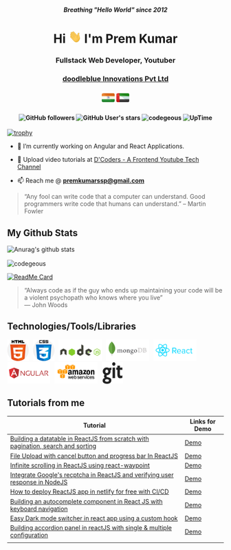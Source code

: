 
  
<h5 align="center"> Breathing "Hello World" since 2012</h5>
<h1 align="center">Hi <img width="30" height="30" src="https://raw.githubusercontent.com/codegeous/codegeous/main/assets/hi-folks.gif"> I'm Prem Kumar</h1>
<h3 align="center">Fullstack Web Developer, Youtuber</h3>
<h3 align="center"><a href="https://www.doodleblue.com/">doodleblue Innovations Pvt Ltd</a> </h3>
<h4 align="center" > <img width="30" height="30" title="India" src="https://raw.githubusercontent.com/codegeous/codegeous/main/assets/in.png" /> 
<img width="30" height="30" title="United Arab Emirates" src="https://raw.githubusercontent.com/codegeous/codegeous/main/assets/uae.png" /></h4>
<h4 align="center">
  
![GitHub followers](https://img.shields.io/github/followers/codegeous?style=social)
![GitHub User's stars](https://img.shields.io/github/stars/codegeous?affiliations=OWNER%2CCOLLABORATOR&style=social)
<img src="https://komarev.com/ghpvc/?username=codgeous" alt="codegeous" />
![UpTime](https://img.shields.io/badge/Uptime-24%2F7-blue)

</h4>

[![trophy](https://github-profile-trophy.vercel.app/?username=codegeous)](https://github.com/ryo-ma/github-profile-trophy)

-   🔭 I’m currently working on Angular and React Applications.

-   📝 Upload video tutorials at [D'Coders - A Frontend Youtube Tech Channel](https://www.youtube.com/dcoders)

-   📫 Reach me @ **premkumarssp@gmail.com**
&nbsp;

> “Any fool can write code that a computer can understand. Good programmers write code that humans can understand.” – Martin Fowler

## My Github Stats
<p align="center">

![Anurag's github stats](https://github-readme-stats.vercel.app/api?username=codegeous&show_icons=true&hide=contribs,prs)
</p>
<p>
<img align="center" src="https://github-readme-stats.vercel.app/api/top-langs/?username=codegeous&layout=compact&hide=html" alt="codegeous" /></p>
<p>

[![ReadMe Card](https://github-readme-stats.vercel.app/api/pin/?username=codegeous&repo=react-component-depot&show_owner=true)](https://github.com/codegeous/react-component-depot)
</p>
<p align="left">

> “Always code as if the guy who ends up maintaining your code will be a violent psychopath who knows where you live”  
― John Woods

## Technologies/Tools/Libraries

<img src="https://raw.githubusercontent.com/codegeous/codegeous/main/assets/html.svg" alt="azure" style="margin-right: 10px" height="50"/><img src="https://raw.githubusercontent.com/codegeous/codegeous/main/assets/css.svg" alt="azure" style="margin-right: 10px" height="50"/><img src="https://raw.githubusercontent.com/codegeous/codegeous/main/assets/nodejs.svg" alt="azure" style="margin-right: 10px" height="50"/><img src="https://raw.githubusercontent.com/codegeous/codegeous/main/assets/mongodb.svg" alt="azure" style="margin-right: 10px" height="50"/><img src="https://raw.githubusercontent.com/codegeous/codegeous/main/assets/reactjs.svg" alt="azure" style="margin-right: 10px" height="50"/><img src="https://raw.githubusercontent.com/codegeous/codegeous/main/assets/angular.svg" alt="azure" style="margin-right: 10px" height="50"/><img src="https://raw.githubusercontent.com/codegeous/codegeous/main/assets/aws.svg" alt="azure" style="margin-right: 10px" height="50"/><img src="https://raw.githubusercontent.com/codegeous/codegeous/main/assets/git.svg" alt="azure" style="margin-right: 10px" height="50"/>

</p>

## Tutorials from me

|Tutorial| Links for Demo |
|--|--|
| [Building a datatable in ReactJS from scratch with pagination, search and sorting](https://youtu.be/emX5KvZ6Hbo) | [Demo](https://react-component-depot.netlify.app/data-table) |
| [File Upload with cancel button and progress bar In ReactJS](https://youtu.be/_XD5ko7Fy9E) | [Demo](https://react-component-depot.netlify.app/file-upload) |
| [Infinite scrolling in ReactJS using react-waypoint](https://youtu.be/8nFNxnjoTZ4) | [Demo](https://react-component-depot.netlify.app/infinite-scrolling) |
| [Integrate Google's recptcha in ReactJS and verifying user response in NodeJS](https://youtu.be/e_vMoPCBfqU) | [Demo](https://react-component-depot.netlify.app/recaptcha) |
| [How to deploy ReactJS app in netlify for free with CI/CD](https://youtu.be/KcLeXxlkqf0) | [Demo](https://react-component-depot.netlify.app/hcaptcha) |
| [Building an autocomplete component in React JS with keyboard navigation](https://youtu.be/G2QyeafA3gw) | [Demo](https://react-component-depot.netlify.app/auto-complete) |
| [Easy Dark mode switcher in react app using a custom hook](https://youtu.be/qF49m6C2Y8I) | [Demo]( https://react-component-depot.netlify.app) |
| [Building accordion panel in reactJS with single & multiple configuration](https://youtu.be/AjQctXfmOqw) | [Demo](https://react-component-depot.netlify.app/accordion) |
|  |  |

```
